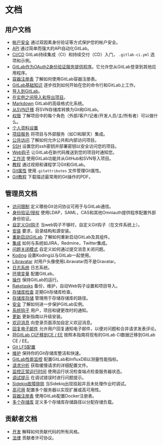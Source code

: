 # 文档

## 用户文档

- [帐户安全](user/account/security.md) 通过双因素身份验证等方式保护您的帐户安全。
- [API](api/README.md) 通过简单而强大的API自动化GitLab。
- [CI/CD](ci/README.md) GitLab持续集成（CI）和持续交付（CD）入门， `.gitlab-ci.yml` 选项和示例。
- [GitLab作为OAuth2身份验证服务提供程序](integration/oauth_provider.md)。它允许您从GitLab登录到其他应用程序。
- [容器注册表](user/project/container_registry.md) 了解如何使用GitLab容器注册表。
- [GitLab基础知识](gitlab-basics/README.md) 逐步找到如何开始在您的命令行和GitLab上工作。
- [导入到GitLab](workflow/importing/README.md)。
- [在实例之间导入和导出项目](user/project/settings/import_export.md)。
- [Markdown](user/markdown.md) GitLab的高级格式化系统。
- [从SVN迁移](workflow/importing/migrating_from_svn.md) 将SVN存储库转换为Git和GitLab。
- [权限](user/permissions.md) 了解项目中的每个角色（外部/客户/记者/开发人员/主/所有者）可以做什么。
- [个人资料设置](profile/README.md)
- [项目服务](project_services/project_services.md) 将项目与外部服务（如CI和聊天）集成。
- [公共访问](public_access/public_access.md) 了解如何允许公共和内部访问项目。
- [SSH](ssh/README.md) 设置您的ssh密钥并部署密钥以安全访问您的项目。
- [Web钩子](web_hooks/web_hooks.md) 让GitLab在新代码推送到您的项目时通知您。
- [工作流](workflow/README.md) 使用GitLab功能并从GitHub和SVN导入项目。
- [教程](university/README.md) 通过视频和课程学习Git和GitLab。
- [Git属性](user/project/git_attributes.md) 使用`.gitattributes` 文件管理Git属性。
- [Git教程](https://gitlab.com/gitlab-com/marketing/raw/master/design/print/git-cheatsheet/print-pdf/git-cheatsheet.pdf) 下载描述最常用的Git操作的PDF。

## 管理员文档

- [访问限制](user/admin_area/settings/visibility_and_access_controls.md#enabled-git-access-protocols) 定义哪些Git访问协议可用于与GitLab通信。
- [身份验证/授权](administration/auth/README.md) 使用LDAP，SAML，CAS和其他Omniauth提供程序配置外部身份验证。
- [自定义Git钩子](administration/custom_hooks.md) 当web钩子不够时，自定义Git钩子（在文件系统上）。
- [安装](install/README.md) 要求，目录结构和源安装。
- [重新启动GitLab](administration/restart_gitlab.md) 了解如何重新启动GitLab及其组件。
- [集成](integration/README.md) 如何与系统如JIRA，Redmine，Twitter集成。
- [问题关闭模式](administration/issue_closing_pattern.md) 自定义如何通过提交消息关闭问题。
- [Koding](administration/integration/koding.md) 设置Koding以与GitLab一起使用。
- [Libravatar](customization/libravatar.md) 对用户头像使用Libravatar而不是Gravatar。
- [日志系统](administration/logs.md) 日志系统。
- [环境变量](administration/environment_variables.md) 配置GitLab。
- [操作](administration/operations.md) 保持GitLab的运行。
- [Raketasks](raketasks/README.md) 备份，维护，自动Web钩子设置和项目导入。
- [存储库检查](administration/repository_checks.md) 定期Git存储库检查。
- [存储库存储](administration/repository_storages.md) 管理用于存储存储库的路径。
- [安全](security/README.md) 了解如何进一步保护GitLab实例。
- [系统钩子](system_hooks/system_hooks.md) 用户，项目和键更改时的通知。
- [更新](update/README.md) 更新指南以升级安装。
- [欢迎消息](customization/welcome_message.md) 向登录页面添加自定义欢迎消息。
- [回复电子邮件](administration/reply_by_email.md) 允许用户回复通知电子邮件，以便对问题和合并请求发表评论。
- [将GitLab CI迁移到CE / EE](migrate_ci_to_ce/README.md) 按照本指南将现有的GitLab CI数据迁移到GitLab CE / EE。
- [Git LFS配置](workflow/lfs/lfs_administration.md)
- [维护](administration/housekeeping.md) 保持你的Git存储库整洁和快速。
- [GitLab性能监控](administration/monitoring/performance/introduction.md) 配置GitLab和InfluxDB以测量性能指标。
- [请求分析](administration/monitoring/performance/request_profiling.md) 获取缓慢请求的详细配置文件。
- [监控正常运行时间](user/admin_area/monitoring/health_check.md) 使用运行状况检查端点检查服务器状态。
- [调试提示](administration/troubleshooting/debug.md) 在调试错误时进行问题提示。
- [Sidekiq故障排除](administration/troubleshooting/sidekiq.md) 当Sidekiq出现挂起并且未处理作业时调试。
- [高可用](administration/high_availability/README.md) 配置多个服务器以实现扩展或高可用性。
- [容器注册表](administration/container_registry.md) 使用GitLab配置Docker注册表。
- [多个存储库](administration/repository_storages.md) 定义多个存储库存储路径以分配存储负载。

## 贡献者文档

- [开发](development/README.md) 解释如何贡献代码的所有风格。
- [法律](legal/README.md) 贡献者许可协议。
